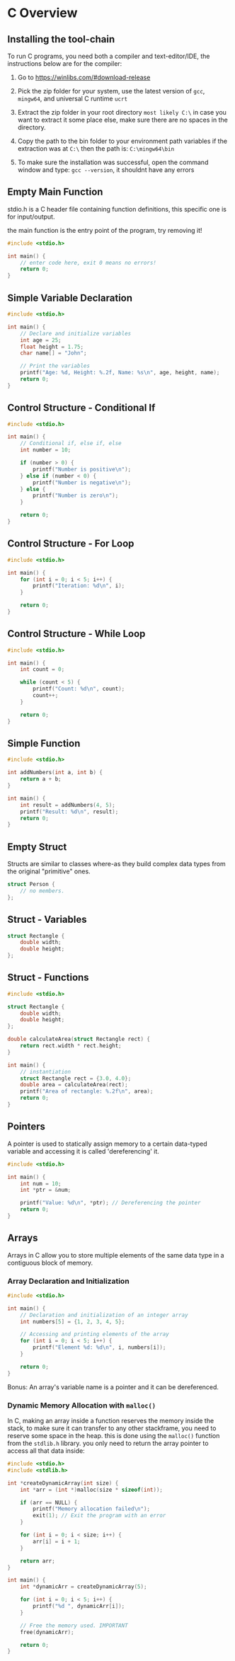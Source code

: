 # C Overview

## Installing the tool-chain

To run C programs, you need both a compiler and text-editor/IDE, the instructions below are for the compiler:

1. Go to https://winlibs.com/#download-release

2. Pick the zip folder for your system, use the latest version of `gcc`, `mingw64`, and universal C runtime `ucrt`

3. Extract the zip folder in your root directory `most likely C:\` in case you want to extract it some place else, make sure there are no spaces in the directory.

4. Copy the path to the bin folder to your environment path variables if the extraction was at `C:\` then the path is: `C:\mingw64\bin`

5. To make sure the installation was successful, open the command window and type: `gcc --version`, it shouldnt have any errors

## Empty Main Function

stdio.h is a C header file containing function definitions, this specific one is for input/output.

the main function is the entry point of the program, try removing it!
```c
#include <stdio.h>

int main() {
    // enter code here, exit 0 means no errors!
    return 0;
}
```

## Simple Variable Declaration

```c
#include <stdio.h>

int main() {
    // Declare and initialize variables
    int age = 25;
    float height = 1.75;
    char name[] = "John";

    // Print the variables
    printf("Age: %d, Height: %.2f, Name: %s\n", age, height, name);
    return 0;
}
```

## Control Structure - Conditional If

```c
#include <stdio.h>

int main() {
    // Conditional if, else if, else
    int number = 10;

    if (number > 0) {
        printf("Number is positive\n");
    } else if (number < 0) {
        printf("Number is negative\n");
    } else {
        printf("Number is zero\n");
    }

    return 0;
}
```

## Control Structure - For Loop

```c
#include <stdio.h>

int main() {
    for (int i = 0; i < 5; i++) {
        printf("Iteration: %d\n", i);
    }

    return 0;
}
```

## Control Structure - While Loop

```c
#include <stdio.h>

int main() {
    int count = 0;

    while (count < 5) {
        printf("Count: %d\n", count);
        count++;
    }

    return 0;
}
```

## Simple Function

```c
#include <stdio.h>

int addNumbers(int a, int b) {
    return a + b;
}

int main() {
    int result = addNumbers(4, 5);
    printf("Result: %d\n", result);
    return 0;
}
```

## Empty Struct

Structs are similar to classes where-as they build complex data types from the original "primitive" ones.

```c
struct Person {
    // no members.
};
```

## Struct - Variables

```c
struct Rectangle {
    double width;
    double height;
};
```

## Struct - Functions

```c
#include <stdio.h>

struct Rectangle {
    double width;
    double height;
};

double calculateArea(struct Rectangle rect) {
    return rect.width * rect.height;
}

int main() {
    // instantiation
    struct Rectangle rect = {3.0, 4.0};
    double area = calculateArea(rect);
    printf("Area of rectangle: %.2f\n", area);
    return 0;
}
```

## Pointers

A pointer is used to statically assign memory to a certain data-typed variable and accessing it is called 'dereferencing' it.

```c
#include <stdio.h>

int main() {
    int num = 10;
    int *ptr = &num;

    printf("Value: %d\n", *ptr); // Dereferencing the pointer
    return 0;
}
```

## Arrays
Arrays in C allow you to store multiple elements of the same data type in a contiguous block of memory.

### Array Declaration and Initialization
```c
#include <stdio.h>

int main() {
    // Declaration and initialization of an integer array
    int numbers[5] = {1, 2, 3, 4, 5};

    // Accessing and printing elements of the array
    for (int i = 0; i < 5; i++) {
        printf("Element %d: %d\n", i, numbers[i]);
    }

    return 0;
}
```

Bonus: An array's variable name is a pointer and it can be dereferenced.

### Dynamic Memory Allocation with `malloc()`

In C, making an array inside a function reserves the memory inside the stack, to make sure it can transfer to any other stackframe, you need to reserve some space in the heap. this is done using the `malloc()` function from the `stdlib.h` library. you only need to return the array pointer to access all that data inside:

```c
#include <stdio.h>
#include <stdlib.h>

int *createDynamicArray(int size) {
    int *arr = (int *)malloc(size * sizeof(int));

    if (arr == NULL) {
        printf("Memory allocation failed\n");
        exit(1); // Exit the program with an error
    }

    for (int i = 0; i < size; i++) {
        arr[i] = i + 1;
    }

    return arr;
}

int main() {
    int *dynamicArr = createDynamicArray(5);

    for (int i = 0; i < 5; i++) {
        printf("%d ", dynamicArr[i]);
    }

    // Free the memory used. IMPORTANT
    free(dynamicArr);

    return 0;
}
```
